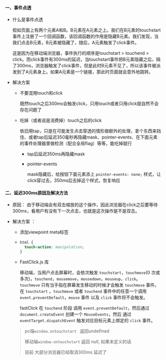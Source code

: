 #### 一、事件点透

- 什么是事件点透

  假如页面上有两个元素A和B。B元素在A元素之上。我们在B元素的touchstart事件上注册了一个回调函数，该回调函数的作用是隐藏B元素。我们发现，当我们点击B元素，B元素被隐藏了，随后，A元素触发了click事件。

  这是因为在移动端浏览器，事件执行的顺序是touchstart > touchend > click。而click事件有300ms的延迟，当touchstart事件把B元素隐藏之后，隔了300ms，浏览器触发了click事件，但是此时B元素不见了，所以该事件被派发到了A元素身上。如果A元素是一个链接，那此时页面就会意外地跳转。

- 解决方案

  - 不要混用touch和click

    既然touch之后300ms会触发click，只用touch或者只用click就自然不会存在问题了

  - 吃掉（或者说是消费掉）touch之后的click

    依旧用tap，只是在可能发生点击穿透的情形做额外的处理，拿个东西来挡住、或者tap后延迟350毫秒再隐藏mask、pointer-events、在下面元素的事件处理器里做检测（配合全局flag）等等，能吃掉就行

    - tap后延迟350ms再隐藏mask

    - pointer-events

      mask隐藏后，给按钮下面元素添上 `pointer-events: none;` 样式，让click穿过去，350ms后去掉这个样式，恢复响应

#### 二、延迟300ms原因及解决方法

- 原因： 由于移动端会有双击缩放的这个操作，因此浏览器在click之后要等待300ms，看用户有没有下一次点击，也就是这次操作是不是双击。

- 解决方案 ：

  - 添加viewpoint meta标签

  - ```css
    html {
      touch-action: manipulation;
    }
    ```

  - FastClick.js 库

    移动端，当用户点击屏幕时，会依次触发 `touchstart`，`touchmove`(0 次或多次)，`touchend`，`mousemove`，`mousedown`，`mouseup`，`click`。 `touchmove` 只有当手指在屏幕发生移动的时候才会触发 `touchmove` 事件。在 `touchstart` ，`touchmove` 或者 `touchend` 事件中的任意一个调用 `event.preventDefault`，`mouse` 事件 以及 `click` 事件将不会触发。

    fastClick 在 `touchend` 阶段 调用 `event.preventDefault`，然后通过 `document.createEvent` 创建一个 `MouseEvents`，然后 通过 `eventTarget.dispatchEvent` 触发对应目标元素上绑定的 `click` 事件。

  > pc端`window.ontouchstart ` 返回undefined
  >
  > 移动端`window.ontouchstart` 返回 null, 如果未定义的话
  >
  > 目前 大部分浏览器已经取消300ms 延迟了

  

